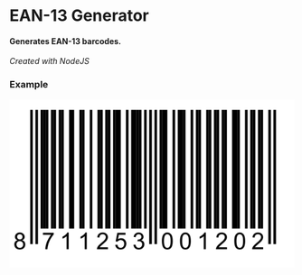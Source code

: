 # EAN-13 Generator
#### Generates EAN-13 barcodes.

*Created with NodeJS*  


### Example
![Barcode](/demo/barcode.svg?raw=true)
